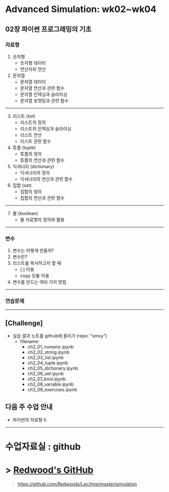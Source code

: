 # Advanced Simulation: wk02~wk04

## 02장 파이썬 프로그래밍의 기초

### 자료형

1. 숫자형
   - 숫자형 데이터
   - 연산자와 연산
2. 문자열
   - 문자열 데이터
   - 문자열 연산과 관련 함수
   - 문자열 인덱싱과 슬라이싱
   - 문자열 포맷팅과 관련 함수
---
3. 리스트 (list)
   - 리스트의 정의
   - 리스트의 인덱싱과 슬라이싱
   - 리스트 연산
   - 리스트 관련 함수
4. 튜플 (tuple)
   - 튜플의 정의
   - 튜플의 연산과 관련 함수
5. 딕셔너리 (dictionary)
   - 딕셔너리의 정의
   - 딕셔너리의 연산과 관련 함수
6. 집합 (set)
   - 집합의 정의
   - 집합의 연산과 관련 함수
---
7. 불 (boolean)
    - 불 자료형의 정의와 활용
---

### 변수

1. 변수는 어떻게 만들까?
2. 변수란?
3. 리스트를 복사하고자 할 때
   - [:] 이용
   - copy 모듈 이용
4. 변수를 만드는 여러 가지 방법
---

### 연습문제
---

## [Challenge]
- 실습 결과 노트를 github에 올리기 (repo: "smxy")
  - filename: 
    - ch2_01_numeric.ipynb
    - ch2_02_string.ipynb
    - ch2_03_list.ipynb
    - ch2_04_tuple.ipynb
    - ch2_05_dictionary.ipynb
    - ch2_06_set.ipynb
    - ch2_07_bool.ipynb
    - ch2_08_variable.ipynb
    - ch2_09_exercises.ipynb
  
## 다음 주 수업 안내
- 파이썬의 자료형 II.
 
---

# 수업자료실 : github

# > [Redwood's GitHub](https://github.com/Redwoods/Lec/tree/master/simulation)

> https://github.com/Redwoods/Lec/tree/master/simulation

